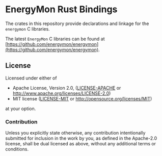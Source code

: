 # EnergyMon Rust Bindings

The crates in this repository provide declarations and linkage for the
`energymon` C libraries.

The latest `EnergyMon` C libraries can be found at
[https://github.com/energymon/energymon](https://github.com/energymon/energymon).

## License

Licensed under either of

 * Apache License, Version 2.0, ([LICENSE-APACHE](LICENSE-APACHE) or http://www.apache.org/licenses/LICENSE-2.0)
 * MIT license ([LICENSE-MIT](LICENSE-MIT) or http://opensource.org/licenses/MIT)

at your option.

### Contribution

Unless you explicitly state otherwise, any contribution intentionally
submitted for inclusion in the work by you, as defined in the Apache-2.0
license, shall be dual licensed as above, without any additional terms or
conditions.
